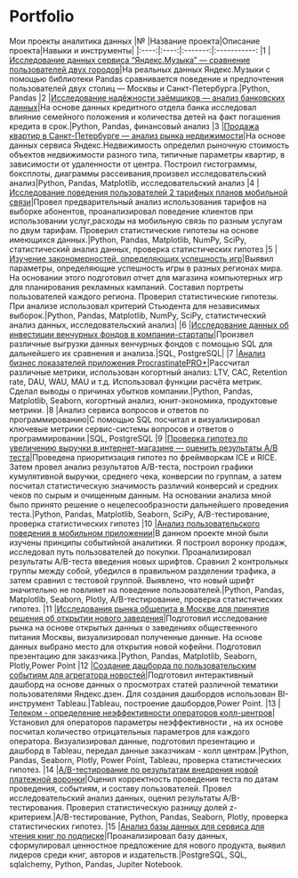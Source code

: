 # Portfolio
Мои проекты аналитика данных
|№ |Название проекта|Описание проекта|Навыки и инструменты|
|:----:|:----:|:-------:|:-----------:
|1 |[Исследование данных сервиса “Яндекс.Музыка” — сравнение пользователей двух городов](https://github.com/Eldarlakec/Portfolio/tree/main/Проект%201)|На реальных данных Яндекс.Музыки c помощью библиотеки Pandas сравнивается поведение и предпочтения пользователей двух столиц — Москвы и Санкт-Петербурга.|Python, Pandas
|2 |[Исследование надёжности заёмщиков — анализ банковских данных](https://github.com/Eldarlakec/Portfolio/tree/main/Проект%202)|На основе данных кредитного отдела банка исследовал влияние семейного положения и количества детей на факт погашения кредита в срок.|Python, Pandas, финансовый анализ
|3 |[Продажа квартир в Санкт-Петербурге — анализ рынка недвижимости](https://github.com/Eldarlakec/Portfolio/tree/main/Проект%203)|На основе данных сервиса Яндекс.Недвижимость определил рыночную стоимость объектов недвижимости разного типа, типичные параметры квартир, в зависимости от удаленности от центра. Построил гистограммы, боксплоты, диаграммы рассеивания,произвел исследовательский анализ|Python, Pandas, Matplotlib, исследовательский анализ
|4 |[Исследование поведения пользователей 2 тарифных планов мобильной связи](https://github.com/Eldarlakec/Portfolio/tree/main/Проект%204)|Провел предварительный анализ использования тарифов на выборке абонентов, проанализировал поведение клиентов при использовании услуг,расходы на мобильную связь по разным услугам по двум тарифам. Проверил статистические гипотезы на основе имеющихся данных.|Python, Pandas, Matplotlib, NumPy, SciPy, статистический анализ данных, проверка статистических гипотез
|5 |[Изучение закономерностей, определяющих успешность игр](https://github.com/Eldarlakec/Portfolio/tree/main/Проект%205)|Выявил параметры, определяющие успешность игры в разных регионах мира. На основании этого подготовил отчет для магазина компьютерных игр для планирования рекламных кампаний. Составил портреты пользователей каждого региона. Проверил статистические гипотезы. При анализе использовал критерий Стьюдента для независимых выборок.|Python, Pandas, Matplotlib, NumPy, SciPy, статистический анализ данных, исследовательский анализ|
|6 |[Исследование данных об инвестиции венчурных фондов в компании-стартапы](https://github.com/Eldarlakec/Portfolio/tree/main/Проект%206)|Произвел различные выгрузки данных венчурных фондов с помощью SQL для дальнейшего их сравнения и анализа.|SQL, PostgreSQL|
|7 |[Анализ бизнес показателей приложения ProcrastinatePRO+](https://github.com/Eldarlakec/Portfolio/tree/main/Проект%207)|Рассчитал различные метрики, использован когортный анализ: LTV, CAC, Retention rate, DAU, WAU, MAU и т.д. Использовал функции расчёта метрик. Сделал выводы о причинах убытков компании.|Python, Pandas, Matplotlib, Seaborn, когортный анализ, юнит-экономика, продуктовые метрики.
|8 |Анализ сервиса вопросов и ответов по программированию|С помощью SQL посчитал и визуализировал ключевые метрики сервис-системы вопросов и ответов о программировании.|SQL, PostgreSQL
|9 |[Проверка гипотез по увеличению выручки в интернет-магазине — оценить результаты A/B теста](https://github.com/Eldarlakec/Portfolio/tree/main/Проект%209)|Проведена приоритизация гипотез по фреймворкам ICE и RICE. Затем провел анализ результатов A/B-теста, построил графики кумулятивной выручки, среднего чека, конверсии по группам, а затем посчитал статистическую значимость различий конверсий и средних чеков по сырым и очищенным данным. На основании анализа мной было принято решение о нецелесообразности дальнейшего проведения теста.|Python, Pandas, Matplotlib, Seaborn, SciPy, A/B-тестирование, проверка статистических гипотез
|10 |[Анализ пользовательского поведения в мобильном приложении](https://github.com/Eldarlakec/Portfolio/tree/main/Проект%2010)|В данном проекте мной были изучены принципы событийной аналитики. Я построил воронку продаж, исследовал путь пользователей до покупки. Проанализировал результаты A/B-теста введения новых шрифтов. Сравнил 2 контрольных группы между собой, убедился в правильном разделении трафика, а затем сравнил с тестовой группой. Выявлено, что новый шрифт значительно не повлияет на поведение пользователей.|Python, Pandas, Matplotlib, Seaborn, Plotly, A/B-тестирование, проверка статистических гипотез.
|11 |[Исследования рынка общепита в Москве для принятия решения об открытии нового заведения](https://github.com/Eldarlakec/Portfolio/tree/main/Проект%2011)|Подготовил исследование рынка на основе открытых данных о заведениях общественного питания Москвы, визуализировал полученные данные. На основе данных выбрано место для открытия новой кофейни. Подготовил презентацию для заказчика.|Python, Pandas, Matplotlib, Seaborn, Plotly,Power Point
|12 |[Создание дашборда по пользовательским событиям для агрегатора новостей](https://github.com/Eldarlakec/Portfolio/tree/main/Проект%2012)|Подготовил интерактивный дашборд на основе данных о просмотрах статей различной тематики пользователями Яндекс.дзен. Для создания дашбордов использован BI-инструмент Tableau.|Tableau, построение дашбордов,Power Point.
|13 |[Телеком - определение неэффективности операторов колл-центров](https://github.com/Eldarlakec/Portfolio/tree/main/Проект%2013)|Установил для операторов параметры неэффективности , на их основе посчитал количество отрицательных параметров для каждого оператора. Визуализировал данные, подготовил презентацию и дашборд в Tableau, передал данные заказчикам - колл центрам.|Python, Pandas, Seaborn, Plotly, Power Point, Tableau, проверка статистических гипотез.
|14 |[A/B-тестирование по результатам внедрения новой платежной воронки](https://github.com/Eldarlakec/Portfolio/tree/main/Проект%2014)|Оценил корректность проведения теста по датам проведения, событиям, и составу пользователей. Провел исследовательский анализ данных, оценил результаты A/B-тестирования. Проверил статистическую разницу долей z-критерием.|A/B-тестирование, Python, Pandas, Seaborn, Plotly, проверка статистических гипотез.
|15 |[Анализ базы данных для сервиса для чтения книг по подписке](https://github.com/Eldarlakec/Portfolio/tree/main/Проект%2015)|Проанализировал базу данных, сформулировал ценностное предложение для нового продукта, выявил лидеров среди книг, авторов и издательств.|PostgreSQL, SQL, sqlalchemy, Python, Pandas, Jupiter Notebook.
